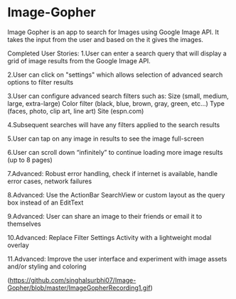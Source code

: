 Image-Gopher
============

Image Gopher is an app to search for Images using Google Image API. It takes the input from the user and based on the it gives the images.

Completed User Stories:
1.User can enter a search query that will display a grid of image results from the Google Image API.

2.User can click on "settings" which allows selection of advanced search options to filter results

3.User can configure advanced search filters such as:
Size (small, medium, large, extra-large)
Color filter (black, blue, brown, gray, green, etc...)
Type (faces, photo, clip art, line art)
Site (espn.com)

4.Subsequent searches will have any filters applied to the search results

5.User can tap on any image in results to see the image full-screen


6.User can scroll down “infinitely” to continue loading more image results (up to 8 pages)


7.Advanced: Robust error handling, check if internet is available, handle error cases, network failures

8.Advanced: Use the ActionBar SearchView or custom layout as the query box instead of an EditText

9.Advanced: User can share an image to their friends or email it to themselves

10.Advanced: Replace Filter Settings Activity with a lightweight modal overlay

11.Advanced: Improve the user interface and experiment with image assets and/or styling and coloring

(https://github.com/singhalsurbhi07/Image-Gopher/blob/master/ImageGopherRecording1.gif)

